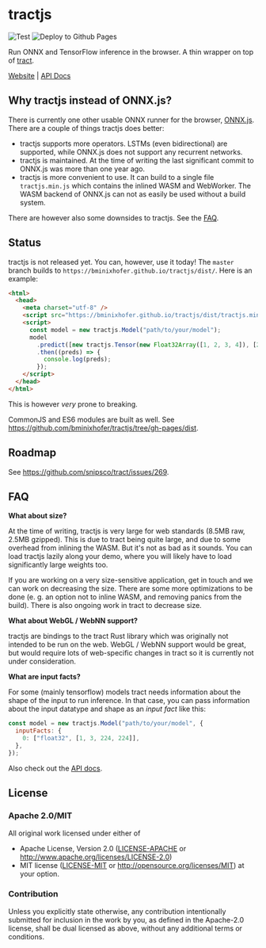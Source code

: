 # tractjs

![Test](https://github.com/bminixhofer/tractjs/workflows/Test/badge.svg)
![Deploy to Github Pages](https://github.com/bminixhofer/tractjs/workflows/Deploy%20to%20Github%20Pages/badge.svg)

Run ONNX and TensorFlow inference in the browser. A thin wrapper on top of [tract](https://github.com/snipsco/tract).

[Website](https://bminixhofer.github.io/tractjs/) | [API Docs](https://bminixhofer.github.io/tractjs/docs/)

## Why tractjs instead of ONNX.js?

There is currently one other usable ONNX runner for the browser, [ONNX.js](https://github.com/microsoft/onnxjs). There are a couple of things tractjs does better:

- tractjs supports more operators. LSTMs (even bidirectional) are supported, while ONNX.js does not support any recurrent networks.
- tractjs is maintained. At the time of writing the last significant commit to ONNX.js was more than one year ago.
- tractjs is more convenient to use. It can build to a single file `tractjs.min.js` which contains the inlined WASM and WebWorker. The WASM backend of ONNX.js can not as easily be used without a build system.

There are however also some downsides to tractjs. See the [FAQ](#faq).

## Status

tractjs is not released yet. You can, however, use it today! The `master` branch builds to `https://bminixhofer.github.io/tractjs/dist/`.
Here is an example:

```html
<html>
  <head>
    <meta charset="utf-8" />
    <script src="https://bminixhofer.github.io/tractjs/dist/tractjs.min.js"></script>
    <script>
      const model = new tractjs.Model("path/to/your/model");
      model
        .predict([new tractjs.Tensor(new Float32Array([1, 2, 3, 4]), [2, 2])])
        .then((preds) => {
          console.log(preds);
        });
    </script>
  </head>
</html>
```

This is however _very_ prone to breaking.

CommonJS and ES6 modules are built as well. See https://github.com/bminixhofer/tractjs/tree/gh-pages/dist.

## Roadmap

See https://github.com/snipsco/tract/issues/269.

## FAQ

**What about size?**

At the time of writing, tractjs is very large for web standards (8.5MB raw, 2.5MB gzipped). This is due to tract being quite large, and due to some overhead from inlining the WASM. But it's not as bad as it sounds. You can load tractjs lazily along your demo, where you will likely have to load significantly large weights too.

If you are working on a very size-sensitive application, get in touch and we can work on decreasing the size. There are some more optimizations to be done (e. g. an option not to inline WASM, and removing panics from the build). There is also ongoing work in tract to decrease size.

**What about WebGL / WebNN support?**

tractjs are bindings to the tract Rust library which was originally not intended to be run on the web. WebGL / WebNN support would be great, but would require lots of web-specific changes in tract so it is currently not under consideration.

**What are input facts?**

For some (mainly tensorflow) models tract needs information about the shape of the input to run inference. In that case, you can pass information about the input datatype and shape as an _input fact_ like this:

```js
const model = new tractjs.Model("path/to/your/model", {
  inputFacts: {
    0: ["float32", [1, 3, 224, 224]],
  },
});
```

Also check out the [API docs](https://bminixhofer.github.io/tractjs/docs/).

## License

### Apache 2.0/MIT

All original work licensed under either of

- Apache License, Version 2.0 ([LICENSE-APACHE](LICENSE-APACHE) or http://www.apache.org/licenses/LICENSE-2.0)
- MIT license ([LICENSE-MIT](LICENSE-MIT) or http://opensource.org/licenses/MIT)
  at your option.

### Contribution

Unless you explicitly state otherwise, any contribution intentionally submitted
for inclusion in the work by you, as defined in the Apache-2.0 license, shall
be dual licensed as above, without any additional terms or conditions.

